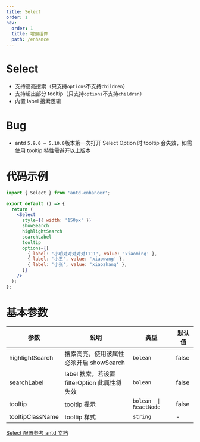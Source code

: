 ```yaml
---
title: Select
order: 1
nav:
  order: 1
  title: 增强组件
  path: /enhance
---
```


# Select

- 支持高亮搜索（只支持`options`不支持`children`）
- 支持超出部分 tooltip（只支持`options`不支持`children`）
- 内置 label 搜索逻辑

# Bug

- antd `5.9.0 ~ 5.10.0`版本第一次打开 Select Option 时 tooltip 会失效，如需使用 tooltip 特性需避开以上版本

# 代码示例

```jsx
import { Select } from 'antd-enhancer';

export default () => {
  return (
    <Select
      style={{ width: '150px' }}
      showSearch
      highlightSearch
      searchLabel
      tooltip
      options={[
        { label: '小明对对对对对1111', value: 'xiaoming' },
        { label: '小王', value: 'xiaowang' },
        { label: '小张', value: 'xiaozhang' },
      ]}
    />
  );
};
```

# 基本参数

| 参数             | 说明                                         | 类型                   | 默认值 |
| ---------------- | -------------------------------------------- | ---------------------- | ------ |
| highlightSearch  | 搜索高亮，使用该属性必须开启 showSearch      | `bolean`               | false  |
| searchLabel      | label 搜索，若设置 filterOption 此属性将失效 | `bolean`               | false  |
| tooltip          | tooltip 提示                                 | `bolean  \| ReactNode` | false  |
| tooltipClassName | tooltip 样式                                 | `string`               | -      |

[Select 配置参考 antd 文档](https://ant-design.antgroup.com/components/select-cn#api)
